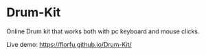 # Drum-Kit
Online Drum kit that works both with pc keyboard and mouse clicks.

Live demo: https://florfu.github.io/Drum-Kit/
